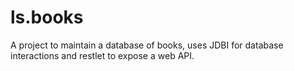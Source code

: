 # ls.books
A project to maintain a database of books, uses JDBI for database interactions and restlet to expose a web API.
